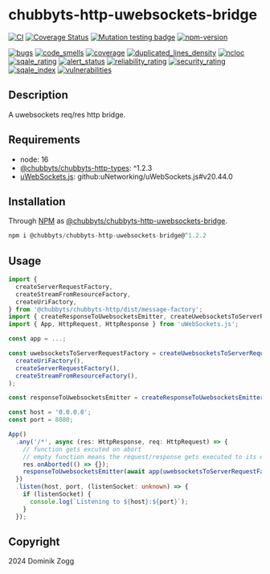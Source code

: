 # chubbyts-http-uwebsockets-bridge

[![CI](https://github.com/chubbyts/chubbyts-http-uwebsockets-bridge/workflows/CI/badge.svg?branch=master)](https://github.com/chubbyts/chubbyts-http-uwebsockets-bridge/actions?query=workflow%3ACI)
[![Coverage Status](https://coveralls.io/repos/github/chubbyts/chubbyts-http-uwebsockets-bridge/badge.svg?branch=master)](https://coveralls.io/github/chubbyts/chubbyts-http-uwebsockets-bridge?branch=master)
[![Mutation testing badge](https://img.shields.io/endpoint?style=flat&url=https%3A%2F%2Fbadge-api.stryker-mutator.io%2Fgithub.com%2Fchubbyts%2Fchubbyts-http-uwebsockets-bridge%2Fmaster)](https://dashboard.stryker-mutator.io/reports/github.com/chubbyts/chubbyts-http-uwebsockets-bridge/master)
[![npm-version](https://img.shields.io/npm/v/@chubbyts/chubbyts-http-uwebsockets-bridge.svg)](https://www.npmjs.com/package/@chubbyts/chubbyts-http-uwebsockets-bridge)

[![bugs](https://sonarcloud.io/api/project_badges/measure?project=chubbyts_chubbyts-http-uwebsockets-bridge&metric=bugs)](https://sonarcloud.io/dashboard?id=chubbyts_chubbyts-http-uwebsockets-bridge)
[![code_smells](https://sonarcloud.io/api/project_badges/measure?project=chubbyts_chubbyts-http-uwebsockets-bridge&metric=code_smells)](https://sonarcloud.io/dashboard?id=chubbyts_chubbyts-http-uwebsockets-bridge)
[![coverage](https://sonarcloud.io/api/project_badges/measure?project=chubbyts_chubbyts-http-uwebsockets-bridge&metric=coverage)](https://sonarcloud.io/dashboard?id=chubbyts_chubbyts-http-uwebsockets-bridge)
[![duplicated_lines_density](https://sonarcloud.io/api/project_badges/measure?project=chubbyts_chubbyts-http-uwebsockets-bridge&metric=duplicated_lines_density)](https://sonarcloud.io/dashboard?id=chubbyts_chubbyts-http-uwebsockets-bridge)
[![ncloc](https://sonarcloud.io/api/project_badges/measure?project=chubbyts_chubbyts-http-uwebsockets-bridge&metric=ncloc)](https://sonarcloud.io/dashboard?id=chubbyts_chubbyts-http-uwebsockets-bridge)
[![sqale_rating](https://sonarcloud.io/api/project_badges/measure?project=chubbyts_chubbyts-http-uwebsockets-bridge&metric=sqale_rating)](https://sonarcloud.io/dashboard?id=chubbyts_chubbyts-http-uwebsockets-bridge)
[![alert_status](https://sonarcloud.io/api/project_badges/measure?project=chubbyts_chubbyts-http-uwebsockets-bridge&metric=alert_status)](https://sonarcloud.io/dashboard?id=chubbyts_chubbyts-http-uwebsockets-bridge)
[![reliability_rating](https://sonarcloud.io/api/project_badges/measure?project=chubbyts_chubbyts-http-uwebsockets-bridge&metric=reliability_rating)](https://sonarcloud.io/dashboard?id=chubbyts_chubbyts-http-uwebsockets-bridge)
[![security_rating](https://sonarcloud.io/api/project_badges/measure?project=chubbyts_chubbyts-http-uwebsockets-bridge&metric=security_rating)](https://sonarcloud.io/dashboard?id=chubbyts_chubbyts-http-uwebsockets-bridge)
[![sqale_index](https://sonarcloud.io/api/project_badges/measure?project=chubbyts_chubbyts-http-uwebsockets-bridge&metric=sqale_index)](https://sonarcloud.io/dashboard?id=chubbyts_chubbyts-http-uwebsockets-bridge)
[![vulnerabilities](https://sonarcloud.io/api/project_badges/measure?project=chubbyts_chubbyts-http-uwebsockets-bridge&metric=vulnerabilities)](https://sonarcloud.io/dashboard?id=chubbyts_chubbyts-http-uwebsockets-bridge)

## Description

A uwebsockets req/res http bridge.

## Requirements

 * node: 16
 * [@chubbyts/chubbyts-http-types][2]: ^1.2.3
 * [uWebSockets.js][3]: github:uNetworking/uWebSockets.js#v20.44.0

## Installation

Through [NPM](https://www.npmjs.com) as [@chubbyts/chubbyts-http-uwebsockets-bridge][1].

```ts
npm i @chubbyts/chubbyts-http-uwebsockets-bridge@^1.2.2
```

## Usage

```ts
import {
  createServerRequestFactory,
  createStreamFromResourceFactory,
  createUriFactory,
} from '@chubbyts/chubbyts-http/dist/message-factory';
import { createResponseToUwebsocketsEmitter, createUwebsocketsToServerRequestFactory } from '@chubbyts/chubbyts-http-uwebsockets-bridge/dist/uwebsocket-http';
import { App, HttpRequest, HttpResponse } from 'uWebSockets.js';

const app = ...;

const uwebsocketsToServerRequestFactory = createUwebsocketsToServerRequestFactory(
  createUriFactory(),
  createServerRequestFactory(),
  createStreamFromResourceFactory(),
);

const responseToUwebsocketsEmitter = createResponseToUwebsocketsEmitter();

const host = '0.0.0.0';
const port = 8080;

App()
  .any('/*', async (res: HttpResponse, req: HttpRequest) => {
    // function gets excuted on abort
    // empty function means the request/response gets executed to its end
    res.onAborted(() => {});
    responseToUwebsocketsEmitter(await app(uwebsocketsToServerRequestFactory(req, res)), res);
  })
  .listen(host, port, (listenSocket: unknown) => {
    if (listenSocket) {
      console.log(`Listening to ${host}:${port}`);
    }
  });
```

## Copyright

2024 Dominik Zogg

[1]: https://www.npmjs.com/package/@chubbyts/chubbyts-http-uwebsockets-bridge
[2]: https://www.npmjs.com/package/@chubbyts/chubbyts-http-types
[3]: https://github.com/uNetworking/uWebSockets.js
